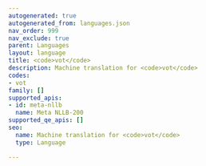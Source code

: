 ```yaml
---
autogenerated: true
autogenerated_from: languages.json
nav_order: 999
nav_exclude: true
parent: Languages
layout: language
title: <code>vot</code>
description: Machine translation for <code>vot</code>
codes:
- vot
family: []
supported_apis:
- id: meta-nllb
  name: Meta NLLB-200
supported_qe_apis: []
seo:
  name: Machine translation for <code>vot</code>
  type: Language

---
```


